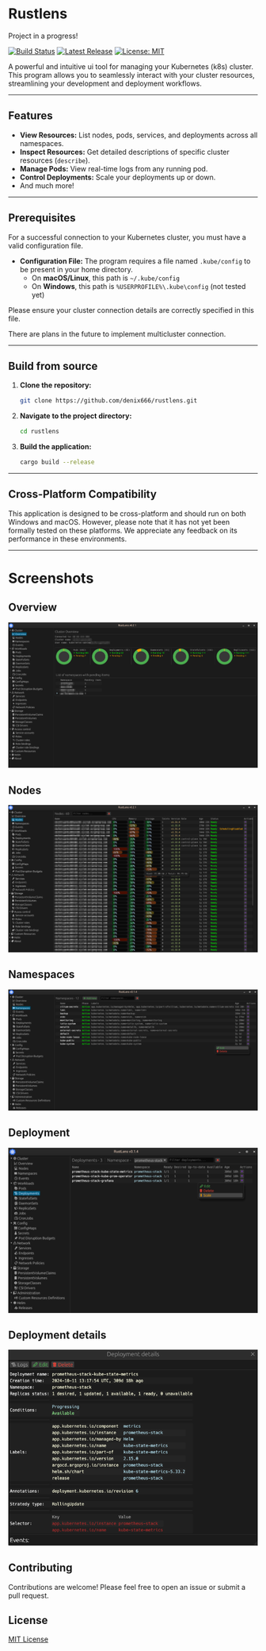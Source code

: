 # Rustlens
Project in a progress!

[![Build Status](https://img.shields.io/badge/build-passing-brightgreen?style=plastic)](https://github.com/denix666/rustlens)
[![Latest Release](https://img.shields.io/github/v/release/denix666/rustlens?style=plastic)](https://github.com/denix666/rustlens/releases)
[![License: MIT](https://img.shields.io/badge/License-MIT-yellow.svg?style=plastic)](https://opensource.org/licenses/MIT)

A powerful and intuitive ui tool for managing your Kubernetes (k8s) cluster. This program allows you to seamlessly interact with your cluster resources, streamlining your development and deployment workflows.

---

## Features

* **View Resources:** List nodes, pods, services, and deployments across all namespaces.
* **Inspect Resources:** Get detailed descriptions of specific cluster resources (`describe`).
* **Manage Pods:** View real-time logs from any running pod.
* **Control Deployments:** Scale your deployments up or down.
* And much more!

---

## Prerequisites

For a successful connection to your Kubernetes cluster, you must have a valid configuration file.

* **Configuration File:** The program requires a file named `.kube/config` to be present in your home directory.
    * On **macOS/Linux**, this path is `~/.kube/config`
    * On **Windows**, this path is `%USERPROFILE%\.kube\config` (not tested yet)

Please ensure your cluster connection details are correctly specified in this file.

There are plans in the future to implement multicluster connection.

---

## Build from source

1.  **Clone the repository:**
    ```bash
    git clone https://github.com/denix666/rustlens.git
    ```

2.  **Navigate to the project directory:**
    ```bash
    cd rustlens
    ```

3.  **Build the application:**
    ```bash
    cargo build --release
    ```
---

## Cross-Platform Compatibility
This application is designed to be cross-platform and should run on both Windows and macOS. However, please note that it has not yet been formally tested on these platforms. We appreciate any feedback on its performance in these environments.

---

# Screenshots

## Overview
![screenshot](screenshots/overview.png)

## Nodes
![screenshot](screenshots/nodes.png)

## Namespaces
![screenshot](screenshots/namespaces.png)

## Deployment
![screenshot](screenshots/deployments.png)

## Deployment details
![screenshot](screenshots/deployment_details.png)

## Contributing
Contributions are welcome! Please feel free to open an issue or submit a pull request.

## License
[MIT License](https://opensource.org/licenses/MIT)
